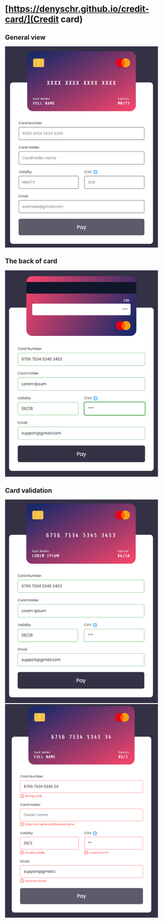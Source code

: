 # [https://denyschr.github.io/credit-card/](Credit card)

## General view
<img src="demonstration/general-view.png">

## The back of card
<img src="demonstration/back-of-card.png">

## Card validation
<img src="demonstration/card-validation-01.png">
<img src="demonstration/card-validation-02.png">
